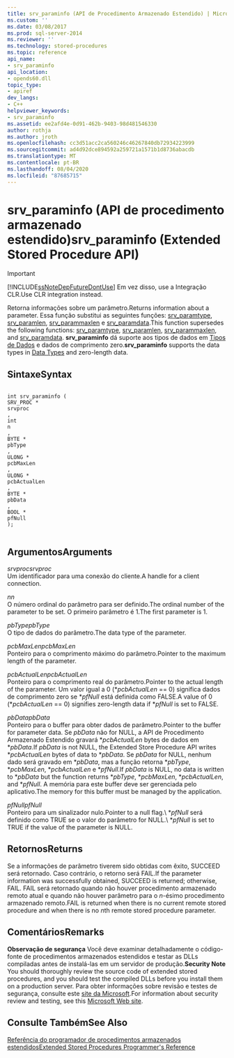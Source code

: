 ```yaml
---
title: srv_paraminfo (API de Procedimento Armazenado Estendido) | Microsoft Docs
ms.custom: ''
ms.date: 03/08/2017
ms.prod: sql-server-2014
ms.reviewer: ''
ms.technology: stored-procedures
ms.topic: reference
api_name:
- srv_paraminfo
api_location:
- opends60.dll
topic_type:
- apiref
dev_langs:
- C++
helpviewer_keywords:
- srv_paraminfo
ms.assetid: ee2afd4e-0d91-462b-9403-98d481546330
author: rothja
ms.author: jroth
ms.openlocfilehash: cc3d51acc2ca560246c46267840db72934223999
ms.sourcegitcommit: ad4d92dce894592a259721a1571b1d8736abacdb
ms.translationtype: MT
ms.contentlocale: pt-BR
ms.lasthandoff: 08/04/2020
ms.locfileid: "87685715"
---
```

# <a name="srv_paraminfo-extended-stored-procedure-api"></a><span data-ttu-id="94024-102">srv_paraminfo (API de procedimento armazenado estendido)</span><span class="sxs-lookup"><span data-stu-id="94024-102">srv_paraminfo (Extended Stored Procedure API)</span></span>
    
> [!IMPORTANT]  
>  [!INCLUDE[ssNoteDepFutureDontUse](../../includes/ssnotedepfuturedontuse-md.md)] <span data-ttu-id="94024-103">Em vez disso, use a Integração CLR.</span><span class="sxs-lookup"><span data-stu-id="94024-103">Use CLR integration instead.</span></span>  
  
 <span data-ttu-id="94024-104">Retorna informações sobre um parâmetro.</span><span class="sxs-lookup"><span data-stu-id="94024-104">Returns information about a parameter.</span></span> <span data-ttu-id="94024-105">Essa função substitui as seguintes funções: [srv_paramtype](srv-paramtype-extended-stored-procedure-api.md), [srv_paramlen](srv-paramlen-extended-stored-procedure-api.md), [srv_parammaxlen](srv-parammaxlen-extended-stored-procedure-api.md) e [srv_paramdata](srv-paramdata-extended-stored-procedure-api.md).</span><span class="sxs-lookup"><span data-stu-id="94024-105">This function supersedes the following functions: [srv_paramtype](srv-paramtype-extended-stored-procedure-api.md), [srv_paramlen](srv-paramlen-extended-stored-procedure-api.md), [srv_parammaxlen](srv-parammaxlen-extended-stored-procedure-api.md), and [srv_paramdata](srv-paramdata-extended-stored-procedure-api.md).</span></span> <span data-ttu-id="94024-106">**srv_paraminfo** dá suporte aos tipos de dados em [Tipos de Dados](data-types-extended-stored-procedure-api.md) e dados de comprimento zero.</span><span class="sxs-lookup"><span data-stu-id="94024-106">**srv_paraminfo** supports the data types in [Data Types](data-types-extended-stored-procedure-api.md) and zero-length data.</span></span>  
  
## <a name="syntax"></a><span data-ttu-id="94024-107">Sintaxe</span><span class="sxs-lookup"><span data-stu-id="94024-107">Syntax</span></span>  
  
```  
  
int srv_paraminfo (  
SRV_PROC *  
srvproc  
,  
int  
n  
,  
BYTE *  
pbType  
,  
ULONG *  
pcbMaxLen  
,  
ULONG *  
pcbActualLen  
,  
BYTE *  
pbData  
,  
BOOL *  
pfNull  
);  
  
```  
  
## <a name="arguments"></a><span data-ttu-id="94024-108">Argumentos</span><span class="sxs-lookup"><span data-stu-id="94024-108">Arguments</span></span>  
 <span data-ttu-id="94024-109">*srvproc*</span><span class="sxs-lookup"><span data-stu-id="94024-109">*srvproc*</span></span>  
 <span data-ttu-id="94024-110">Um identificador para uma conexão do cliente.</span><span class="sxs-lookup"><span data-stu-id="94024-110">A handle for a client connection.</span></span>  
  
 <span data-ttu-id="94024-111">*n*</span><span class="sxs-lookup"><span data-stu-id="94024-111">*n*</span></span>  
 <span data-ttu-id="94024-112">O número ordinal do parâmetro para ser definido.</span><span class="sxs-lookup"><span data-stu-id="94024-112">The ordinal number of the parameter to be set.</span></span> <span data-ttu-id="94024-113">O primeiro parâmetro é 1.</span><span class="sxs-lookup"><span data-stu-id="94024-113">The first parameter is 1.</span></span>  
  
 <span data-ttu-id="94024-114">*pbType*</span><span class="sxs-lookup"><span data-stu-id="94024-114">*pbType*</span></span>  
 <span data-ttu-id="94024-115">O tipo de dados do parâmetro.</span><span class="sxs-lookup"><span data-stu-id="94024-115">The data type of the parameter.</span></span>  
  
 <span data-ttu-id="94024-116">*pcbMaxLen*</span><span class="sxs-lookup"><span data-stu-id="94024-116">*pcbMaxLen*</span></span>  
 <span data-ttu-id="94024-117">Ponteiro para o comprimento máximo do parâmetro.</span><span class="sxs-lookup"><span data-stu-id="94024-117">Pointer to the maximum length of the parameter.</span></span>  
  
 <span data-ttu-id="94024-118">*pcbActualLen*</span><span class="sxs-lookup"><span data-stu-id="94024-118">*pcbActualLen*</span></span>  
 <span data-ttu-id="94024-119">Ponteiro para o comprimento real do parâmetro.</span><span class="sxs-lookup"><span data-stu-id="94024-119">Pointer to the actual length of the parameter.</span></span> <span data-ttu-id="94024-120">Um valor igual a 0 (\**pcbActualLen* == 0) significa dados de comprimento zero se \**pfNull* está definida como FALSE.</span><span class="sxs-lookup"><span data-stu-id="94024-120">A value of 0 (\**pcbActualLen* == 0) signifies zero-length data if \**pfNull* is set to FALSE.</span></span>  
  
 <span data-ttu-id="94024-121">*pbData*</span><span class="sxs-lookup"><span data-stu-id="94024-121">*pbData*</span></span>  
 <span data-ttu-id="94024-122">Ponteiro para o buffer para obter dados de parâmetro.</span><span class="sxs-lookup"><span data-stu-id="94024-122">Pointer to the buffer for parameter data.</span></span> <span data-ttu-id="94024-123">Se *pbData* não for NULL, a API de Procedimento Armazenado Estendido gravará \**pcbActualLen* bytes de dados em \**pbData*.</span><span class="sxs-lookup"><span data-stu-id="94024-123">If *pbData* is not NULL, the Extended Store Procedure API writes \**pcbActualLen* bytes of data to \**pbData*.</span></span> <span data-ttu-id="94024-124">Se *pbData* for NULL, nenhum dado será gravado em \**pbData*, mas a função retorna \**pbType*, \**pcbMaxLen*, \**pcbActualLen* e \**pfNull*.</span><span class="sxs-lookup"><span data-stu-id="94024-124">If *pbData* is NULL, no data is written to \**pbData* but the function returns \**pbType*, \**pcbMaxLen*, \**pcbActualLen*, and \**pfNull*.</span></span> <span data-ttu-id="94024-125">A memória para este buffer deve ser gerenciada pelo aplicativo.</span><span class="sxs-lookup"><span data-stu-id="94024-125">The memory for this buffer must be managed by the application.</span></span>  
  
 <span data-ttu-id="94024-126">*pfNull*</span><span class="sxs-lookup"><span data-stu-id="94024-126">*pfNull*</span></span>  
 <span data-ttu-id="94024-127">Ponteiro para um sinalizador nulo.</span><span class="sxs-lookup"><span data-stu-id="94024-127">Pointer to a null flag.</span></span><span data-ttu-id="94024-128">\ **pfNull* será definido como TRUE se o valor do parâmetro for NULL.</span><span class="sxs-lookup"><span data-stu-id="94024-128">\ **pfNull* is set to TRUE if the value of the parameter is NULL.</span></span>  
  
## <a name="returns"></a><span data-ttu-id="94024-129">Retornos</span><span class="sxs-lookup"><span data-stu-id="94024-129">Returns</span></span>  
 <span data-ttu-id="94024-130">Se a informações de parâmetro tiverem sido obtidas com êxito, SUCCEED será retornado. Caso contrário, o retorno será FAIL.</span><span class="sxs-lookup"><span data-stu-id="94024-130">If the parameter information was successfully obtained, SUCCEED is returned; otherwise, FAIL.</span></span> <span data-ttu-id="94024-131">FAIL será retornado quando não houver procedimento armazenado remoto atual e quando não houver parâmetro para o *n*-ésimo procedimento armazenado remoto.</span><span class="sxs-lookup"><span data-stu-id="94024-131">FAIL is returned when there is no current remote stored procedure and when there is no *n*th remote stored procedure parameter.</span></span>  
  
## <a name="remarks"></a><span data-ttu-id="94024-132">Comentários</span><span class="sxs-lookup"><span data-stu-id="94024-132">Remarks</span></span>  
 <span data-ttu-id="94024-133">**Observação de segurança** Você deve examinar detalhadamente o código-fonte de procedimentos armazenados estendidos e testar as DLLs compiladas antes de instalá-las em um servidor de produção.</span><span class="sxs-lookup"><span data-stu-id="94024-133">**Security Note** You should thoroughly review the source code of extended stored procedures, and you should test the compiled DLLs before you install them on a production server.</span></span> <span data-ttu-id="94024-134">Para obter informações sobre revisão e testes de segurança, consulte este [site da Microsoft](https://go.microsoft.com/fwlink/?LinkID=54761&amp;clcid=0x409https://msdn.microsoft.com/security/).</span><span class="sxs-lookup"><span data-stu-id="94024-134">For information about security review and testing, see this [Microsoft Web site](https://go.microsoft.com/fwlink/?LinkID=54761&amp;clcid=0x409https://msdn.microsoft.com/security/).</span></span>  
  
## <a name="see-also"></a><span data-ttu-id="94024-135">Consulte Também</span><span class="sxs-lookup"><span data-stu-id="94024-135">See Also</span></span>  
 [<span data-ttu-id="94024-136">Referência do programador de procedimentos armazenados estendidos</span><span class="sxs-lookup"><span data-stu-id="94024-136">Extended Stored Procedures Programmer's Reference</span></span>](database-engine-extended-stored-procedures-reference.md)  
  
  
